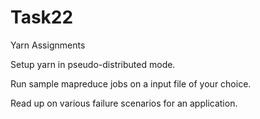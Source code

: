 # Task22
Yarn Assignments

Setup yarn in pseudo-distributed mode.

Run sample mapreduce jobs on a input file of your choice.

Read up on various failure scenarios for an application.
